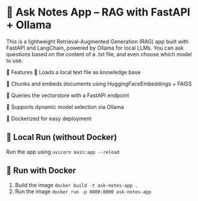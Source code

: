 # 🧠 Ask Notes App – RAG with FastAPI + Ollama
This is a lightweight Retrieval-Augmented Generation (RAG) app built with FastAPI and LangChain, powered by Ollama for local LLMs. You can ask questions based on the content of a .txt file, and even choose which model to use.

🚀 Features
📄 Loads a local text file as knowledge base

🔎 Chunks and embeds documents using HuggingFaceEmbeddings + FAISS

💬 Queries the vectorstore with a FastAPI endpoint

🤖 Supports dynamic model selection via Ollama

🐳 Dockerized for easy deployment

## 🧪 Local Run (without Docker)

Run the app using `uvicorn main:app --reload`

## 🐳 Run with Docker

1. Build the image `docker build -t ask-notes-app .`
2. Run the image `docker run -p 8000:8000 ask-notes-app`
